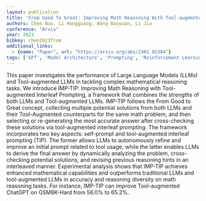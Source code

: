 ```yaml
---
layout: publication
title: 'From Good To Great: Improving Math Reasoning With Tool-augmented Interleaf Prompting'
authors: Chen Nuo, Li Hongguang, Wang Baoyuan, Li Jia
conference: "Arxiv"
year: 2023
bibkey: chen2023from
additional_links:
  - {name: "Paper", url: "https://arxiv.org/abs/2401.05384"}
tags: ['GPT', 'Model Architecture', 'Prompting', 'Reinforcement Learning', 'Tools', 'Uncategorized']
---
```

This paper investigates the performance of Large Language Models (LLMs) and Tool-augmented LLMs in tackling complex mathematical reasoning tasks. We introduce IMP-TIP: Improving Math Reasoning with Tool-augmented Interleaf Prompting, a framework that combines the strengths of both LLMs and Tool-augmented LLMs. IMP-TIP follows the From Good to Great concept, collecting multiple potential solutions from both LLMs and their Tool-Augmented counterparts for the same math problem, and then selecting or re-generating the most accurate answer after cross-checking these solutions via tool-augmented interleaf prompting. The framework incorporates two key aspects: self-prompt and tool-augmented interleaf prompting (TIP). The former allows LLMs to autonomously refine and improve an initial prompt related to tool usage, while the latter enables LLMs to derive the final answer by dynamically analyzing the problem, cross-checking potential solutions, and revising previous reasoning hints in an interleaved manner. Experimental analysis shows that IMP-TIP achieves enhanced mathematical capabilities and outperforms traditional LLMs and tool-augmented LLMs in accuracy and reasoning diversity on math reasoning tasks. For instance, IMP-TIP can improve Tool-augmented ChatGPT on GSM8K-Hard from 56.0&#37; to 65.2&#37;.
